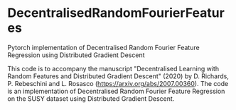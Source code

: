 # DecentralisedRandomFourierFeatures
Pytorch implementation of Decentralised Random Fourier Feature Regression using Distributed Gradient Descent

This code is to accompany the manuscript "Decentralised Learning with Random Features and Distributed Gradient Descent" (2020) by D. Richards, P. Rebeschini and L. Rosasco (https://arxiv.org/abs/2007.00360).
The code is an implementation of Decentralised Random Fourier Feature Regression on the SUSY dataset using Distributed Gradient Descent.


